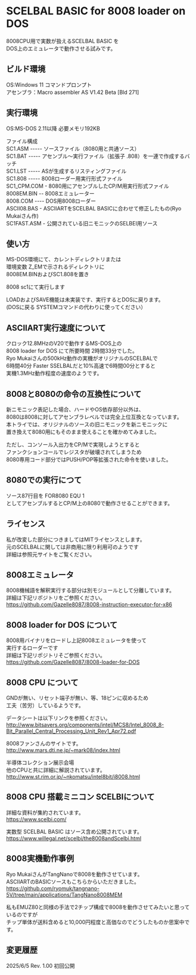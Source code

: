 # SCELBAL BASIC for 8008 loader on DOS

8008CPU用で実数が扱えるSCELBAL BASIC を  
DOS上のエミュレータで動作させる試みです。  

## ビルド環境

OS:Windows 11 コマンドプロンプト  
アセンブラ：Macro assembler  AS V1.42 Beta [Bld 271]  

## 実行環境

OS:MS-DOS 2.11以降 必要メモリ192KB

ファイル構成  
SC1.ASM ----- ソースファイル（8080用と共通ソース）  
SC1.BAT ----- アセンブル～実行ファイル（拡張子 .808）を一連で作成するバッチ  
SC1.LST ----- ASが生成するリスティングファイル  
SC1.808 ----- 8008ローダー用実行形式ファイル  
SC1_CPM.COM - 8080用にアセンブルしたCP/M用実行形式ファイル  
8008EM.BIN -- 8008エミュレーター  
8008.COM ---- DOS用8008ローダー  
ASCII08.BAS - ASCIIARTをSCELBAL BASICに合わせて修正したもの(Ryo Mukaiさん作)  
SC1FAST.ASM - 公開されている旧ニモニックのSELBEI用ソース  

## 使い方

MS-DOS環境にて、カレントディレクトリまたは  
環境変数 Z_EMで示されるディレクトリに  
8008EM.BINおよびSC1.808を置き  

8008 sc1にて実行します  

LOADおよびSAVE機能は未実装です、実行するとDOSに戻ります。  
(DOSに戻る SYSTEMコマンドの代わりに使ってください）  

## ASCIIART実行速度について

クロック12.8MHzのV20で動作するMS-DOS上の  
8008 loader for DOS にて所要時間 2時間33分でした。  
Ryo Mukaiさんの500kHz動作の実機がオリジナルのSCELBALで  
6時間40分 Faster SSELBALだと10%高速で6時間00分とすると  
実機1.3MHz動作程度の速度のようです。  

## 8008と8080の命令の互換性について

新ニモニック表記した場合、ハードやOS依存部分以外は、  
8080は8008に対してアセンブラレベルでは完全上位互換となっています。  
本トライでは、オリジナルのソースの旧ニモニックを新ニモニックに  
置き換えて8080用にもそのまま使えることを確かめてみました。  

ただし、コンソール入出力をCP/Mで実現しようとすると  
ファンクションコールでレジスタが破壊されてしまうため  
8080専用コード部分ではPUSH/POP等拡張された命令を使いました。  

## 8080での実行につて

ソース87行目を 
FOR8080	EQU	1  
としてアセンブルするとCP/M上の8080で動作させることができます。  

## ライセンス

私が改変した部分につきましてはMITライセンスとします。  
元のSCELBALに関しては非商用に限り利用可のようです  
詳細は参照元サイトをご覧ください。  

## 8008エミュレータ

8008機械語を解釈実行する部分は別モジュールとして分離しています。  
詳細は下記リポジトリをご参照ください。  
https://github.com/Gazelle8087/8008-instruction-executor-for-x86

## 8008 loader for DOS について

8008用バイナリをロードし上記8008エミュレータを使って  
実行するローダーです  
詳細は下記リポジトリそご参照ください。  
https://github.com/Gazelle8087/8008-loader-for-DOS

## 8008 CPU について

GNDが無い、リセット端子が無い、等、18ピンに収めるため  
工夫（苦労）しているようです。  

データシートは以下リンクを参照ください。  
http://www.bitsavers.org/components/intel/MCS8/Intel_8008_8-Bit_Parallel_Central_Processing_Unit_Rev1_Apr72.pdf

8008ファンさんのサイトです。  
http://www.mars.dti.ne.jp/~mark08/index.html

半導体コレクション展示会場  
他のCPUと共に詳細に解説されています。  
http://www.st.rim.or.jp/~nkomatsu/intel8bit/i8008.html

## 8008 CPU 搭載ミニコン SCELBIについて

詳細な資料が集約されています。  
https://www.scelbi.com/

実数型 SCELBAL BASIC はソース含め公開されています。  
https://www.willegal.net/scelbi/the8008andScelbi.html

## 8008実機動作事例

Ryo MukaiさんがTangNanoで8008を動作させています。  
ASCIIARTのBASICソースもこちらからいただきました。  
https://github.com/ryomuk/tangnano-5V/tree/main/applications/TangNano8008MEM

私もEMUZ80と同様の手法で2チップ構成で8008を動作させてみたいと思っているのですが  
チップ単体が送料含めると10,000円程度と高価なのでどうしたものか思案中です。

## 変更履歴
2025/6/5 Rev. 1.00	初回公開


